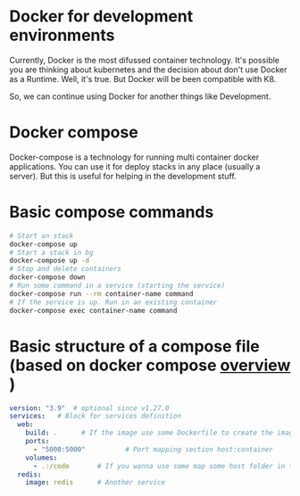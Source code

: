 # Docker for development environments

Currently, Docker is the most difussed container technology. It's possible you are thinking about kubernetes and the decision about don't use Docker as a Runtime.
Well, it's true. But Docker will be been compatible with K8.

So, we can continue using Docker for another things like Development.

# Docker compose

Docker-compose is a technology for running multi container docker applications. You can use it for deploy stacks in any place (usually a server).
But this is useful for helping in the development stuff.

# Basic compose commands

```bash
# Start an stack
docker-compose up
# Start a stack in bg
docker-compose up -d
# Stop and delete containers
docker-compose down
# Run some command in a service (starting the service)
docker-compose run --rm container-name command
# If the service is up. Run in an existing container
docker-compose exec container-name command
```

# Basic structure of a compose file (based on docker compose [overview ](https://docs.docker.com/compose/))

```yaml
version: "3.9"  # optional since v1.27.0
services:   # Block for services definition
  web:
    build: .      # If the image use some Dockerfile to create the image
    ports:
      - "5000:5000"          # Port mapping section host:container
    volumes:
      - .:/code       # If you wanna use some map some host folder in the container
  redis:
    image: redis      # Another service
```
